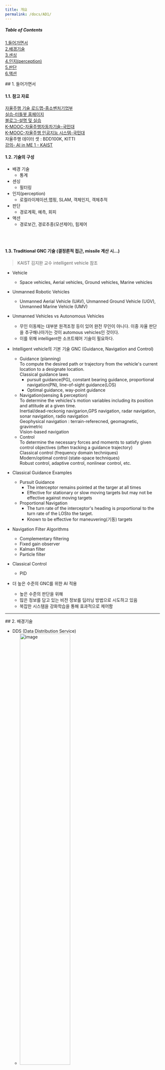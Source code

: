 ```yaml
---
title: 개요
permalink: /docs/AD1/
---
```


##### Table of Contents  
[1.들어가면서](#intro)  
[2.배경기술](#baseTech)  
[3.센싱](#sensing)  
[4.인지(perception)](#perception)  
[5.판단](#decision)  
[6.액션](#action)  

<a name="intro" />  
## 1. 들어가면서  

#### 1.1. 참고 자료  

[자율주행 기술 로드맵-중소벤처기업부](http://smroadmap.smtech.go.kr/)  
[실습-터틀봇 홈페이지](https://emanual.robotis.com/docs/en/platform/turtlebot3/overview/#overview)  
[블로그-설명 및 실습](https://soohwan-justin.tistory.com/42?category=1019796)  
[K-MOOC-자율주행자동차기술-국민대](http://www.kmooc.kr/courses/course-v1:KMUk+CK-KMUK_02+2021_1/about)  
[K-MOOC-자율주행 인공지능 시스템-국민대](http://www.kmooc.kr/courses/course-v1:NGV+NGV01+2021_A2/about)  
자율주행 데이터 셋 : BDD100K, KITTI  
[강의- AI in ME 1 - KAIST](https://kooc.kaist.ac.kr/mechanical-engineering-ai)




#### 1.2. 기술의 구성  
- 배경 기술  
  - 통계
- 센싱  
    - 필터링
- 인지(perception)  
    - 로컬라이제이션,맵핑, SLAM, 객체인지, 객체추적
- 판단  
    - 경로계획, 예측, 회피  
- 액션  
    - 경로보간, 경로추종(모션제어), 힘제어  
<br/>  
<br/>  

#### 1.3. Traditional GNC 기술 (결정론적 접근, missile 계산 시...)  
> KAIST 김지완 교수 intelligent vehicle 참조  

- Vehicle  
  - Space vehicles, Aerial vehicles, Ground vehicles, Marine vehicles  
- Unmanned Robotic Vehicles  
  - Unmanned Aerial Vehicle (UAV), Unmanned Ground Vehicle (UGV), Unmanned Marine Vehicle (UMV)
- Unmanned Vehicles vs Autonomous Vehicles
  - 무인 이동체는 대부분 원격조정 등이 있어 완전 무인이 아니다. 이중 자율 판단을 추구해나아가는 것이 automous vehicles인 것이다.  
  - 이를 위해 intelligent한 소프트웨어 기술이 필요하다.  

- Intelligent vehicle의 기본 기술 GNC (Guidance, Navigation and Control)  
  - Guidance (planning)  
    To compute the desired path or trajectory from the vehicle's current location to a designate location.  
    Classical guidance laws
      - pursuit guidance(PG), constant bearing guidance, proportional navigation(PN), line-of-sight guidance(LOS)
      - Optimal guidance, way-point guidance
  - Navigation(sensing & perception)  
    To determine the vehicles's motion variables including its position and attitude at a given time.  
    Inertial/dead-reckonig navigarion,GPS navigation, radar navigation, sonar navigation, radio navigation  
    Geophysical navigation : terrain-referecned, geomagnetic, gravimetric  
    Vision-based navigation  
  - Control  
    To determine the necessary forces and moments to satisfy given control objectives (often tracking a guidance trajectory)  
    Classical control (frequency domain techniques)  
    Modern/optimal control (state-space techniques)  
    Robust control, adaptive control, nonlinear control, etc.

- Classical Guidance Examples  
  - Pursuit Guidance  
    - The interceptor remains pointed at the targer at all times  
    - Effective for stationary or slow moving targets but may not be effective against moving targets  
  - Proportional Navigation  
    - The turn rate of the interceptor's heading is proportional to the turn rate of the LOSto the target.  
    - Known to be effective for maneuvering(기동) targets  
- Navigation Filter Algorithms  
  - Complementary filtering  
  - Fixed gain observer  
  - Kalman filter  
  - Particle filter  
- Classical Control  
  - PID  

- 더 높은 수준의 GNC를 위한 AI 적용  
  - 높은 수준의 판단을 위해  
  - 많은 정보를 담고 있는 비전 정보를 딥러닝 방법으로 시도하고 있음  
  - 복잡한 시스템을 강화학습을 통해 효과적으로 제어함 




-----  
<a name="baseTech" />  
## 2. 배경기술  

- DDS (Data Distribution Service)  
  - <img src="https://www.researchgate.net/profile/Takuya-Azumi/publication/309128426/figure/fig1/AS:416910068994049@1476410514667/ROS1-ROS2-architecture-for-DDS-approach-to-ROS-We-clarify-the-performance-of-the-data.png" width="60%" height="60%" title="타이틀" alt="image"/>  
  - image from : Exploring the Performance of ROS 2 <https://www.researchgate.net/publication/309128426_Exploring_the_performance_of_ROS2>
  - DDS(Data Distribution Service)는 OMG(http://www.omgwiki.org/dds/)에서 국제 표준으로 정한 실시간 데이터 분배 미들웨어 입니다.  
- GPG (GNU Privacy Guard, GnuPG 또는 GPG)

-----  
<a name="sensing" />  
## 3. 센싱

-----  
<a name="perception" />  
## 4. 인지(perception)  
### 4.1. 로컬라이제이션  

### 4.3 SLAM  
> [Velodyne 공급사홈페이지-라이다를 활용한 SLAM](http://www.lumisol.co.kr/sub/reference/lidar.asp?mode=view&bid=4&s_type=&s_keyword=&s_cate=&idx=212&page=1)  
> [석사학위논문 - 자율 주차를 위한 Around View Monitor(AVM) 기반 Visual SLAM](https://s-space.snu.ac.kr/bitstream/10371/174850/3/000000164251.pdf)  

-----  
<a name="decision" />  
## 5. 판단  
### 5.1 경로 계획  
> [논문-세타*: 동적 가중치를 가진 계층 구조식 경로계획법](https://scienceon.kisti.re.kr/srch/selectPORSrchArticle.do?cn=DIKO0014017925&dbt=DIKO)  
> [학술-A Survey of Path Planning Algorithms for Mobile Robots](https://www.mdpi.com/2624-8921/3/3/27/pdf)  
> [블로그-Application of hybrid A star](https://miracleyoo.tistory.com/21)  
> [블로그-ROS2 - RRT알고리즘 python](https://velog.io/@delicate1290/ROS2-RRT-%EC%95%8C%EA%B3%A0%EB%A6%AC%EC%A6%98)  



-----  
<a name="action" />  
## 6. 액션
### 6.2. 경로추종(모션제어)  
- 


